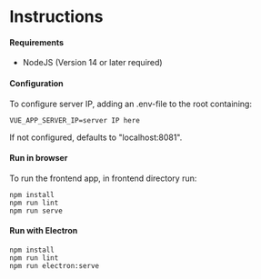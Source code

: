 # Instructions

#### Requirements
- NodeJS (Version 14 or later required)

#### Configuration

To configure server IP, adding an .env-file to the root containing:

```
VUE_APP_SERVER_IP=server IP here
```

If not configured, defaults to "localhost:8081".



#### Run in browser

To run the frontend app, in frontend directory run:

```
npm install
npm run lint
npm run serve
```

#### Run with Electron

```
npm install
npm run lint
npm run electron:serve
```
